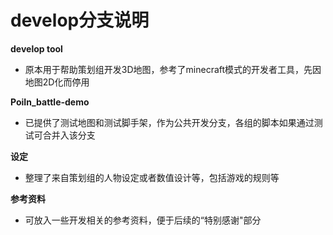# develop分支说明

**develop tool**
- 原本用于帮助策划组开发3D地图，参考了minecraft模式的开发者工具，先因地图2D化而停用

**PoiIn_battle-demo**
-  已提供了测试地图和测试脚手架，作为公共开发分支，各组的脚本如果通过测试可合并入该分支

**设定**
- 整理了来自策划组的人物设定或者数值设计等，包括游戏的规则等

**参考资料**
- 可放入一些开发相关的参考资料，便于后续的“特别感谢"部分
